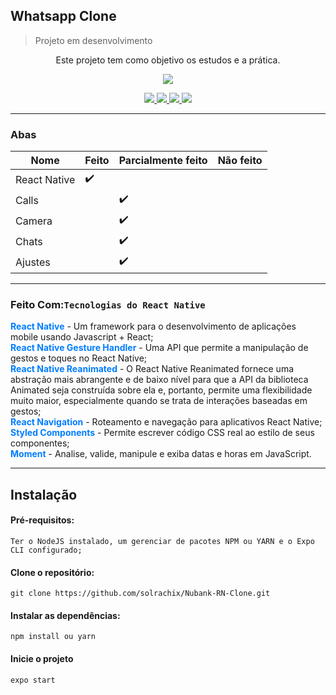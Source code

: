 ## Whatsapp Clone
> Projeto em desenvolvimento

<p align="center">
	Este projeto tem como objetivo os estudos e a prática.
</p>

<p align="center">
<img src="https://github.com/solrachix/Whatsapp-RN-Clone/blob/master/assets/Template.png?raw=true"/>
</p>

<p align="center">
<a aria-label="Versão do Node" href="https://github.com/nodejs/node/blob/master/doc/changelogs/CHANGELOG_V12.md#12.14.1">
    <img src="https://img.shields.io/badge/node.js@lts-12.14.1-informational?logo=Node.JS"></img>
  </a>
 <a aria-label="Versão do React" href="https://github.com/facebook/react/blob/master/CHANGELOG.md#16120-november-14-2019">
    <img src="https://img.shields.io/badge/react-16.9.0-informational?logo=react"></img>
  </a>
   <a aria-label="Versão do React Native" href="https://github.com/facebook/react/blob/master/CHANGELOG.md#16120-november-14-2019">
    <img src="https://img.shields.io/badge/react%20native-0.61-informational?logo=react"></img>
  </a>
  <a aria-label="Versão do Expo" href="https://www.npmjs.com/package/expo-cli/v/3.11.5">
    <img src="https://img.shields.io/badge/expo--CLI-3.11.5-informational?logo=expo"></img>
  </a>
</p>

___________

### Abas
|  Nome |  Feito  | Parcialmente feito  | Não feito  |
| ------------ | ------------ | ------------ | ------------ |
| React Native | :heavy_check_mark:  |   |
| Calls		 || :heavy_check_mark:  |   |
| Camera || :heavy_check_mark:  |   |
| Chats     || :heavy_check_mark:  |   |
| Ajustes  || :heavy_check_mark:  |   |

___________


### Feito Com:`Tecnologias do React Native`


<strong style="color: #007dff" >React Native</strong> - Um framework para o desenvolvimento de aplicações mobile usando Javascript + React;
<br/>
<strong style="color: #007dff" >React Native Gesture Handler</strong> - Uma API que permite a manipulação de gestos e toques no React Native;
<br/>
<strong style="color: #007dff" >React Native Reanimated</strong> - O React Native Reanimated fornece uma abstração mais abrangente e de baixo nível para que a API da biblioteca Animated seja construída sobre ela e, portanto, permite uma flexibilidade muito maior, especialmente quando se trata de interações baseadas em gestos;
<br/>
<strong style="color: #007dff" >React Navigation</strong> - Roteamento e navegação para aplicativos React Native;
<br/>
<strong style="color: #007dff" >Styled Components</strong> - Permite escrever código CSS real ao estilo de seus componentes;
<br/>
<strong style="color: #007dff" >Moment</strong> - Analise, valide, manipule e exiba datas e horas em JavaScript.

___________


## Instalação

#### Pré-requisitos:
	Ter o NodeJS instalado, um gerenciar de pacotes NPM ou YARN e o Expo CLI configurado;
#### Clone o repositório: 
	git clone https://github.com/solrachix/Nubank-RN-Clone.git

#### Instalar as dependências: 
	npm install ou yarn
#### Inicie o projeto
	expo start
